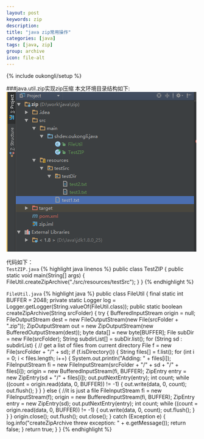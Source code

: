 ```yaml
---
layout: post
keywords: zip
description:
title: "java zip常用操作"
categories: [java]
tags: [java, zip]
group: archive
icon: file-alt
---
```

{% include oukongli/setup %}

###java.util.zip实现zip压缩
本文环境目录结构如下:   
![zip](/images/java/2015-01-12-zip.png)

代码如下：  
`TestZIP.java`
{% highlight java linenos %}
public class TestZIP {
    public static void main(String[] args) {
        FileUtil.createZipArchive("./src/resources/testSrc");
    }
}
{% endhighlight %}
<!-- more -->
`FileUtil.java`
{% highlight java %}
public class FileUtil {
    final static int BUFFER = 2048;
    private static Logger log = Logger.getLogger(String.valueOf(FileUtil.class));
    public static boolean createZipArchive(String srcFolder) {
        try {
            BufferedInputStream origin = null;
            FileOutputStream dest = new FileOutputStream(new File(srcFolder + ".zip"));
            ZipOutputStream out = new ZipOutputStream(new BufferedOutputStream(dest));
            byte data[] = new byte[BUFFER];
            File subDir = new File(srcFolder);
            String subdirList[] = subDir.list();
            for (String sd : subdirList) {
                // get a list of files from current directory
                File f = new File(srcFolder + "/" + sd);
                if (f.isDirectory()) {
                    String files[] = f.list();
                    for (int i = 0; i < files.length; i++) {
                        System.out.println("Adding: " + files[i]);
                        FileInputStream fi = new FileInputStream(srcFolder + "/" + sd + "/" + files[i]);
                        origin = new BufferedInputStream(fi, BUFFER);
                        ZipEntry entry = new ZipEntry(sd + "/" + files[i]);
                        out.putNextEntry(entry);
                        int count;
                        while ((count = origin.read(data, 0, BUFFER)) != -1) {
                            out.write(data, 0, count);
                            out.flush();
                        }
                    }
                } else {
                    //it is just a file
                    FileInputStream fi = new FileInputStream(f);
                    origin = new BufferedInputStream(fi, BUFFER);
                    ZipEntry entry = new ZipEntry(sd);
                    out.putNextEntry(entry);
                    int count;
                    while ((count = origin.read(data, 0, BUFFER)) != -1) {
                        out.write(data, 0, count);
                        out.flush();
                    }
                }
            }
            origin.close();
            out.flush();
            out.close();
        } catch (Exception e) {
            log.info("createZipArchive threw exception: " + e.getMessage());
            return false;
        }
        return true;
    }
}
{% endhighlight %}

